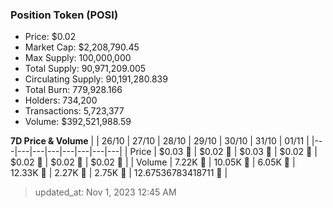 
  ### Position Token (POSI)
  - Price: $0.02
  - Market Cap: $2,208,790.45
  - Max Supply: 100,000,000
  - Total Supply: 90,971,209.005
  - Circulating Supply: 90,191,280.839
  - Total Burn: 779,928.166
  - Holders: 734,200
  - Transactions: 5,723,377
  - Volume: $392,521,988.59

  **7D Price & Volume**
  | | 26&#x2F;10 | 27&#x2F;10 | 28&#x2F;10 | 29&#x2F;10 | 30&#x2F;10 | 31&#x2F;10 | 01&#x2F;11 |
  |---|---|---|---|---|---|---|---|
  | Price | $0.03 🔻 | $0.02 🔻 | $0.03 🚀 | $0.02 🔻 | $0.02 🚀 | $0.02 🔻 | $0.02 🔻 |
  | Volume | 7.22K 🚀 | 10.05K 🚀 | 6.05K 🔻 | 12.33K 🚀 | 2.27K 🔻 | 2.75K 🚀 | 12.67536783418711 🔻 |

  > updated_at: Nov 1, 2023 12:45 AM
